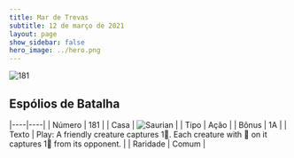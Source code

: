```yaml
---
title: Mar de Trevas
subtitle: 12 de março de 2021
layout: page
show_sidebar: false
hero_image: ../hero.png
---
```


![181](https://cdn.keyforgegame.com/media/card_front/pt/496_181_FWF69HXX265H_pt.png)

## Espólios de Batalha

|----|----|
| Número | 181 |
| Casa | ![Saurian](https://archonarcana.com/images/thumb/9/9e/Saurian_P.png/22px-Saurian_P.png "Sauro") |
| Tipo | Ação |
| Bônus | 1A |
| Texto | Play: A friendly creature captures 1. Each creature with  on it captures 1 from its opponent. |
| Raridade | Comum |
